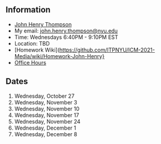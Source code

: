 ## Information

- [John Henry Thompson](http://johnhenrythompson.com)
- My email: john.henry.thompson@nyu.edu
- Time: Wednesdays 6:40PM - 9:10PM EST
- Location: TBD
- [Homework Wiki](https://github.com/ITPNYU/ICM-2021-Media/wiki/Homework-John-Henry}
- [Office Hours](https://calendar.google.com/calendar/u/0/selfsched?sstoken=UU9jUThoemdoTVY1fGRlZmF1bHR8ODQ5NDZhM2JjY2ZmMDMzMmI3Nzc3MTk1Yjk2NTY2M2Y)

## Dates

1. Wednesday, October 27
2. Wednesday, November 3
3. Wednesday, November 10
4. Wednesday, November 17
5. Wednesday, November 24
6. Wednesday, December 1
7. Wednesday, December 8
